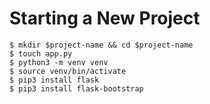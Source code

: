 # Starting a New Project

```
$ mkdir $project-name && cd $project-name
$ touch app.py
$ python3 -m venv venv
$ source venv/bin/activate
$ pip3 install flask
$ pip3 install flask-bootstrap
```
